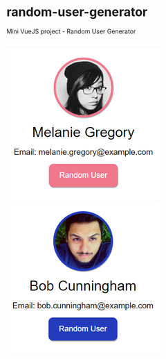 # random-user-generator
Mini VueJS project - Random User Generator
<br>
<br>

<img src="img/female3.png" /> <span></span><img src="img/male3.png" />
